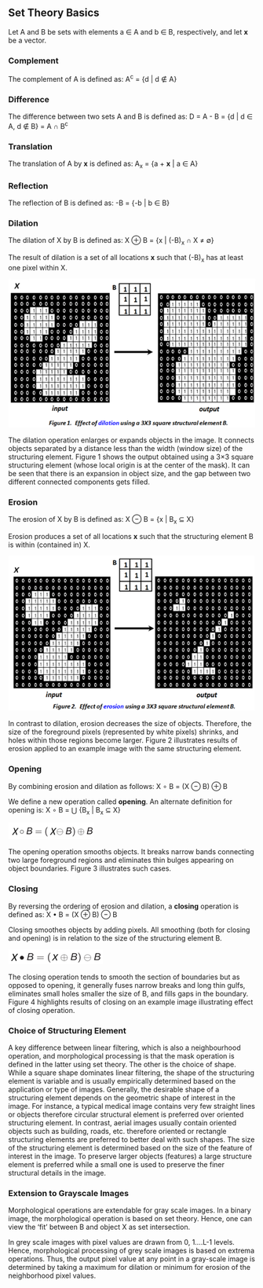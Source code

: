 ## Set Theory Basics

Let A and B be sets with elements a ∈ A and b ∈ B, respectively, and let **x** be a vector.

### Complement
The complement of A is defined as:
A<sup>c</sup> = {d | d ∉ A}

### Difference
The difference between two sets A and B is defined as:
D = A - B = {d | d ∈ A, d ∉ B} = A ∩ B<sup>c</sup>

### Translation
The translation of A by **x** is defined as:
A<sub>x</sub> = {a + **x** | a ∈ A}

### Reflection
The reflection of B is defined as:
-B = {-b | b ∈ B}

### Dilation
The dilation of X by B is defined as:
X ⊕ B = {x | (-B)<sub>x</sub> ∩ X ≠ ∅}

The result of dilation is a set of all locations **x** such that (-B)<sub>x</sub> has at least one pixel within X.

![Dilation Example](images/theory_html_37e381f2.png)

The dilation operation enlarges or expands objects in the image. It connects objects separated by a distance less than the width (window size) of the structuring element. Figure 1 shows the output obtained using a 3×3 square structuring element (whose local origin is at the center of the mask). It can be seen that there is an expansion in object size, and the gap between two different connected components gets filled.

### Erosion
The erosion of X by B is defined as:
X ⊖ B = {x | B<sub>x</sub> ⊆ X}

Erosion produces a set of all locations **x** such that the structuring element B is within (contained in) X.

![Erosion Example](images/theory_html_m23129e3e.png)

In contrast to dilation, erosion decreases the size of objects. Therefore, the size of the foreground pixels (represented by white pixels) shrinks, and holes within those regions become larger. Figure 2 illustrates results of erosion applied to an example image with the same structuring element.

### Opening
By combining erosion and dilation as follows:
X ∘ B = (X ⊖ B) ⊕ B

We define a new operation called **opening**. An alternate definition for opening is:
X ∘ B = ⋃ {B<sub>x</sub> | B<sub>x</sub> ⊆ X}

![Opening Example](images/theory_html_m2b496d36.png)

The opening operation smooths objects. It breaks narrow bands connecting two large foreground regions and eliminates thin bulges appearing on object boundaries. Figure 3 illustrates such cases.

### Closing
By reversing the ordering of erosion and dilation, a **closing** operation is defined as:
X • B = (X ⊕ B) ⊖ B

Closing smoothes objects by adding pixels. All smoothing (both for closing and opening) is in relation to the size of the structuring element B.

![Closing Example](images/theory_html_m781f428.png)

The closing operation tends to smooth the section of boundaries but as opposed to opening, it generally fuses narrow breaks and long thin gulfs, eliminates small holes smaller the size of B, and fills gaps in the boundary. Figure 4 highlights results of closing on an example image illustrating effect of closing operation.

### Choice of Structuring Element

A key difference between linear filtering, which is also a neighbourhood operation, and morphological processing is that the mask operation is defined in the latter using set theory. The other is the choice of shape. While a square shape dominates linear filtering, the shape of the structuring element is variable and is usually empirically determined based on the application or type of images. Generally, the desirable shape of a structuring element depends on the geometric shape of interest in the image. For instance, a typical medical image contains very few straight lines or objects therefore circular structural element is preferred over oriented structuring element. In contrast, aerial images usually contain oriented objects such as building, roads, etc. therefore oriented or rectangle structuring elements are preferred to better deal with such shapes. The size of the structuring element is determined based on the size of the feature of interest in the image. To preserve larger objects (features) a large structure element is preferred while a small one is used to preserve the finer structural details in the image.

### Extension to Grayscale Images

Morphological operations are extendable for gray scale images. In a binary image, the morphological operation is based on set theory. Hence, one can view the ‘fit’ between B and object X as set intersection.

In grey scale images with pixel values are drawn from 0, 1….L-1 levels. Hence, morphological processing of grey scale images is based on extrema operations. Thus, the output pixel value at any point in a gray-scale image is determined by taking a maximum for dilation or minimum for erosion of the neighborhood pixel values.

